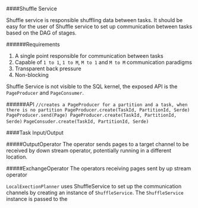 ####Shuffle Service

Shuffle service is responsible shuffling data between tasks. It should be easy for the user of Shuffle service to set up 
communication between tasks based on the DAG of stages.

######Requirements
1. A single point responsible for communication between tasks
2. Capable of `1 to 1`, `1 to M`, `M to 1` and `M to M` communication paradigms
3. Transparent back pressure
4. Non-blocking

Shuffle Service is not visible to the SQL kernel, the exposed API is the `PageProducer` and `PageConsumer`.

######API 
`
//creates a PageProducer for a partition and a task, when there is no partition
PageProducer.create(TaskId, PartitionId, Serde)
PageProducer.send(Page)
PageProducer.create(TaskId, PartitionId, Serde)
` 
`
PageConsuder.create(TaskId, PartitionId, Serde)
` 


####Task Input/Output

#####OutputOperator
The operator sends pages to a target channel to be received by down stream operator, potentially running in a different location.

#####ExchangeOperator
The operators receiving pages sent by up stream operator

`LocalExectionPlanner` uses ShuffleService to set up the communication channels by creating an instance of `ShuffleService`. The `ShuffleService` instance is passed to the 
